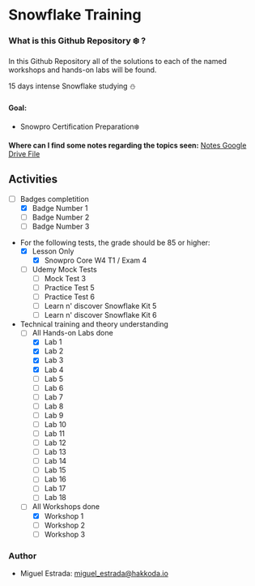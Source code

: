 # Snowflake Training

### What is this Github Repository :snowflake: ?

In this Github Repository all of the solutions to each of the named workshops and hands-on labs will be found.

15 days intense Snowflake studying :snowman:

#### Goal:

- Snowpro Certification Preparation:snowflake:

**Where can I find some notes regarding the topics seen:** [Notes Google Drive File](https://docs.google.com/document/d/162gV1g6Q9Sh7hvuc6Ji333HJc_IUs8Al03oEo9RLUgI/edit?usp=sharing)

## Activities

- [ ] Badges completition
  - [x] Badge Number 1
  - [ ] Badge Number 2
  - [ ] Badge Number 3

- For the following tests, the grade should be 85 or higher:
  - [x] Lesson Only
    - [x] Snowpro Core W4 T1 / Exam 4

  - [ ] Udemy Mock Tests
    - [ ] Mock Test 3
    - [ ] Practice Test 5 
    - [ ] Practice Test 6
    - [ ] Learn n' discover Snowflake Kit 5
    - [ ] Learn n' discover Snowflake Kit 6

- Technical training and theory understanding
  - [ ] All Hands-on Labs done
    - [x] Lab 1
    - [x] Lab 2
    - [x] Lab 3
    - [x] Lab 4
    - [ ] Lab 5
    - [ ] Lab 6
    - [ ] Lab 7
    - [ ] Lab 8
    - [ ] Lab 9
    - [ ] Lab 10
    - [ ] Lab 11
    - [ ] Lab 12
    - [ ] Lab 13
    - [ ] Lab 14
    - [ ] Lab 15
    - [ ] Lab 16
    - [ ] Lab 17
    - [ ] Lab 18

  - [ ] All Workshops done
    - [x] Workshop 1
    - [ ] Workshop 2
    - [ ] Workshop 3

### Author

- Miguel Estrada: [miguel_estrada@hakkoda.io](mailto:miguel_estrada@hakkoda.io)
